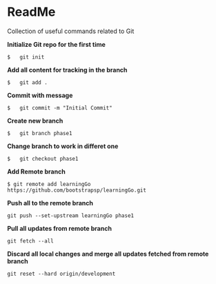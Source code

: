 # ReadMe

Collection of useful commands related to Git

**Initialize Git repo for the first time**

```git
$   git init
```

**Add all content for tracking in the branch**

```git
$   git add .
```

**Commit with message**

```git
$   git commit -m "Initial Commit"
```

**Create new branch**

```git
$   git branch phase1
```

**Change branch to work in differet one**

```git
$   git checkout phase1
```

**Add Remote branch**

```git
$ git remote add learningGo https://github.com/bootstrapsp/learningGo.git
```

**Push all to the remote branch**

```git
git push --set-upstream learningGo phase1
```

**Pull all updates from remote branch**

```git
git fetch --all
```

**Discard all local changes and merge all updates fetched from remote branch**

```git
git reset --hard origin/development
```
